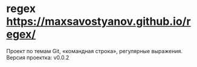 # regex  https://maxsavostyanov.github.io/regex/
Проект по темам Git, «командная строка», регулярные выражения.
Версия проектка: v0.0.2

